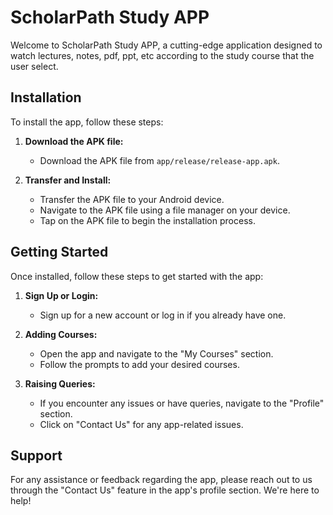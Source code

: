 # ScholarPath Study APP
Welcome to ScholarPath Study APP, a cutting-edge application designed to watch lectures, notes, pdf, ppt, etc according to the study course that the user select.

## Installation
To install the app, follow these steps:

1. **Download the APK file:**
   - Download the APK file from `app/release/release-app.apk`.

2. **Transfer and Install:**
   - Transfer the APK file to your Android device.
   - Navigate to the APK file using a file manager on your device.
   - Tap on the APK file to begin the installation process.
     
## Getting Started

Once installed, follow these steps to get started with the app:

1. **Sign Up or Login:**
   - Sign up for a new account or log in if you already have one.

2. **Adding Courses:**
   - Open the app and navigate to the "My Courses" section.
   - Follow the prompts to add your desired courses.

3. **Raising Queries:**
   - If you encounter any issues or have queries, navigate to the "Profile" section.
   - Click on "Contact Us" for any app-related issues.

## Support

For any assistance or feedback regarding the app, please reach out to us through the "Contact Us" feature in the app's profile section. We're here to help!
